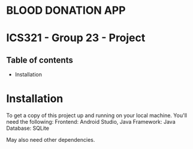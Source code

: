 # BLOOD DONATION APP

# ICS321 - Group 23 - Project

## Table of contents

- Installation

# Installation

To get a copy of this project up and running on your local machine. You'll need the following:
Frontend: Android Studio, Java
Framework: Java
Database: SQLite

May also need other dependencies.
